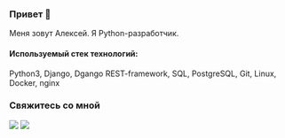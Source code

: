 ### Привет 👋

Меня зовут Алексей. Я Python-разработчик.

#### Используемый стек технологий:

Python3, Django, Dgango REST-framework, SQL, PostgreSQL, Git, Linux, Docker, nginx

### Свяжитесь со мной
<a href="http://t.me/alxshvalev/"><img src="https://img.shields.io/badge/Telegram-gray"></a>
<a href="mailto:shvalevalx@gmail.com"><img src="https://img.shields.io/badge/E-mail-gray"></a>

  
<!--
**AlxShvalev/AlxShvalev** is a ✨ _special_ ✨ repository because its `README.md` (this file) appears on your GitHub profile.

Here are some ideas to get you started:

- 🔭 I’m currently working on ...
- 🌱 I’m currently learning ...
- 👯 I’m looking to collaborate on ...
- 🤔 I’m looking for help with ...
- 💬 Ask me about ...
- 📫 How to reach me: ...
- 😄 Pronouns: ...
- ⚡ Fun fact: ...
-->
